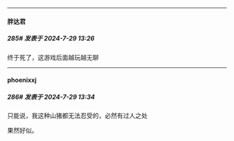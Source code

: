 ﻿
*****

####  胖达君  
##### 285#       发表于 2024-7-29 13:26

终于死了，这游戏后面越玩越无聊


*****

####  phoenixxj  
##### 286#       发表于 2024-7-29 13:34

只能说，我这种山猪都无法忍受的，必然有过人之处

果然好似。


